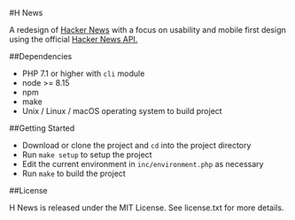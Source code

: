 #H News

A redesign of [Hacker News](http://news.ycombinator.com) with a focus on usability and mobile first design using the official [Hacker News API.](https://github.com/HackerNews/API)

##Dependencies

* PHP 7.1 or higher with `cli` module
* node >= 8.15
* npm
* make
* Unix / Linux / macOS operating system to build project

##Getting Started

* Download or clone the project and `cd` into the project directory
* Run `make setup` to setup the project
* Edit the current environment in `inc/environment.php` as necessary
* Run `make` to build the project

##License

H News is released under the MIT License. See license.txt for more details.